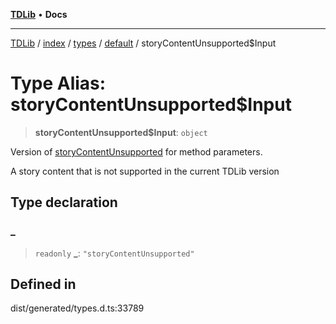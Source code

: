 [**TDLib**](../../../../../../README.md) • **Docs**

***

[TDLib](../../../../../../modules.md) / [index](../../../../../README.md) / [types](../../../README.md) / [default](../README.md) / storyContentUnsupported$Input

# Type Alias: storyContentUnsupported$Input

> **storyContentUnsupported$Input**: `object`

Version of [storyContentUnsupported](storyContentUnsupported.md) for method parameters.

A story content that is not supported in the current TDLib version

## Type declaration

### \_

> `readonly` **\_**: `"storyContentUnsupported"`

## Defined in

dist/generated/types.d.ts:33789
